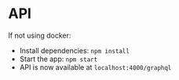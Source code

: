 # API

If not using docker:

- Install dependencies: `npm install`
- Start the app: `npm start`
- API is now available at `localhost:4000/graphql`
